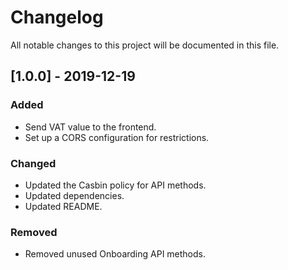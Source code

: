 # Changelog
All notable changes to this project will be documented in this file.

## [1.0.0] - 2019-12-19
### Added
- Send VAT value to the frontend.
- Set up a CORS configuration for restrictions.

### Changed
- Updated the Casbin policy for API methods.
- Updated dependencies.
- Updated README. 

### Removed
- Removed unused Onboarding API methods.